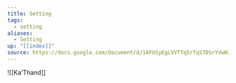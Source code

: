 ```yaml
---
title: Setting
tags:
  - setting
aliases:
  - Setting
up: "[[index]]"
source: https://docs.google.com/document/d/1AFUSyEgLVVTTq5rTqS7DSrYVwWzT3wF4DFqBILeWqtE/edit
---
```

![[Ka’Thand]]  
